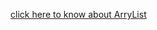  <a href="https://www.geeksforgeeks.org/arraylist-in-java/" >  click here  to know about ArryList </a>
